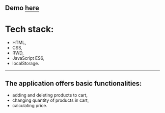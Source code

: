 ## Demo [here](https://pawel-chmiel.github.io/shopping-cart-exercise/)

# Tech stack:
- HTML,
- CSS,
- RWD,
- JavaScript ES6,
- localStorage.

-----------------------------------------

## The application offers basic functionalities:
- adding and deleting products to cart,
- changing quantity of products in cart,
- calculating price.
